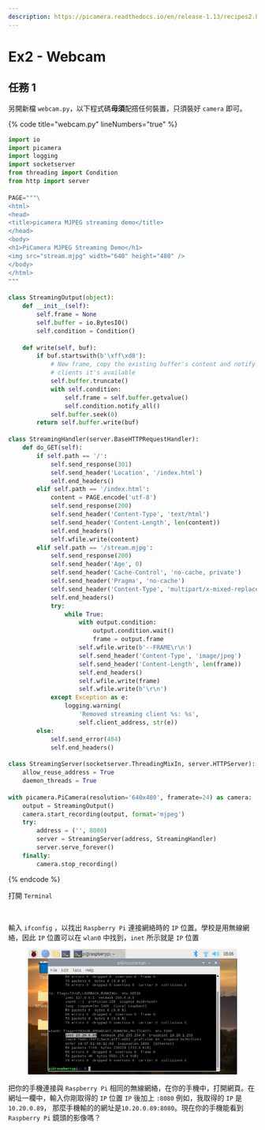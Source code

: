 ```yaml
---
description: https://picamera.readthedocs.io/en/release-1.13/recipes2.html#web-streaming
---
```


# Ex2 - Webcam

## 任務 1

另開新檔 `webcam.py`，以下程式碼**毋須**配撘任何裝置，只須裝好 `camera` 即可。

{% code title="webcam.py" lineNumbers="true" %}
```python
import io
import picamera
import logging
import socketserver
from threading import Condition
from http import server

PAGE="""\
<html>
<head>
<title>picamera MJPEG streaming demo</title>
</head>
<body>
<h1>PiCamera MJPEG Streaming Demo</h1>
<img src="stream.mjpg" width="640" height="480" />
</body>
</html>
"""

class StreamingOutput(object):
    def __init__(self):
        self.frame = None
        self.buffer = io.BytesIO()
        self.condition = Condition()

    def write(self, buf):
        if buf.startswith(b'\xff\xd8'):
            # New frame, copy the existing buffer's content and notify all
            # clients it's available
            self.buffer.truncate()
            with self.condition:
                self.frame = self.buffer.getvalue()
                self.condition.notify_all()
            self.buffer.seek(0)
        return self.buffer.write(buf)

class StreamingHandler(server.BaseHTTPRequestHandler):
    def do_GET(self):
        if self.path == '/':
            self.send_response(301)
            self.send_header('Location', '/index.html')
            self.end_headers()
        elif self.path == '/index.html':
            content = PAGE.encode('utf-8')
            self.send_response(200)
            self.send_header('Content-Type', 'text/html')
            self.send_header('Content-Length', len(content))
            self.end_headers()
            self.wfile.write(content)
        elif self.path == '/stream.mjpg':
            self.send_response(200)
            self.send_header('Age', 0)
            self.send_header('Cache-Control', 'no-cache, private')
            self.send_header('Pragma', 'no-cache')
            self.send_header('Content-Type', 'multipart/x-mixed-replace; boundary=FRAME')
            self.end_headers()
            try:
                while True:
                    with output.condition:
                        output.condition.wait()
                        frame = output.frame
                    self.wfile.write(b'--FRAME\r\n')
                    self.send_header('Content-Type', 'image/jpeg')
                    self.send_header('Content-Length', len(frame))
                    self.end_headers()
                    self.wfile.write(frame)
                    self.wfile.write(b'\r\n')
            except Exception as e:
                logging.warning(
                    'Removed streaming client %s: %s',
                    self.client_address, str(e))
        else:
            self.send_error(404)
            self.end_headers()

class StreamingServer(socketserver.ThreadingMixIn, server.HTTPServer):
    allow_reuse_address = True
    daemon_threads = True

with picamera.PiCamera(resolution='640x480', framerate=24) as camera:
    output = StreamingOutput()
    camera.start_recording(output, format='mjpeg')
    try:
        address = ('', 8080)
        server = StreamingServer(address, StreamingHandler)
        server.serve_forever()
    finally:
        camera.stop_recording()
```
{% endcode %}

打開 `Terminal`&#x20;

<figure><img src="../.gitbook/assets/terminal.png" alt=""><figcaption></figcaption></figure>

輸入 `ifconfig` ，以找出 `Raspberry Pi` 連接網絡時的 `IP` 位置。學校是用無線網絡，因此 `IP` 位置可以在 `wlan0` 中找到，`inet` 所示就是 `IP` 位置

<figure><img src="../.gitbook/assets/check-ip.png" alt=""><figcaption></figcaption></figure>

把你的手機連接與 `Raspberry Pi` 相同的無線網絡，在你的手機中，打開網頁。在網址一欄中，輸入你剛取得的 `IP` 位置 `IP` 後加上 `:8080` 例如，我取得的 `IP` 是 `10.20.0.89`， 那麼手機輸的的網址是`10.20.0.89:8080`。現在你的手機能看到 `Raspberry Pi` 鏡頭的影像嗎？
